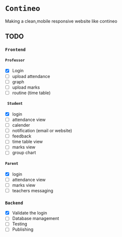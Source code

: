 # `Contineo`
Making a clean,mobile responsive website like contineo

## TODO
### `Frontend`
#### ` Professor `
- [X] Login
- [ ] upload attendance         
- [ ] graph
- [ ] upload marks
- [ ] routine (time table)

#### ` Student` 
- [X] login                     
- [ ] attendance view
- [ ] calender
- [ ] notification (email or website)
- [ ] feedback
- [ ] time table view
- [ ] marks view
- [ ] group chart

#### `Parent`
- [X] login
- [ ] attendance view
- [ ] marks view
- [ ] teachers messaging 

### `Backend`
- [X] Validate the login
- [ ] Database management
- [ ] Testing
- [ ] Publishing
